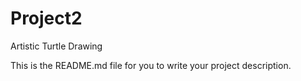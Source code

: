 # Project2
Artistic Turtle Drawing

This is the README.md file for you to write your project description.
